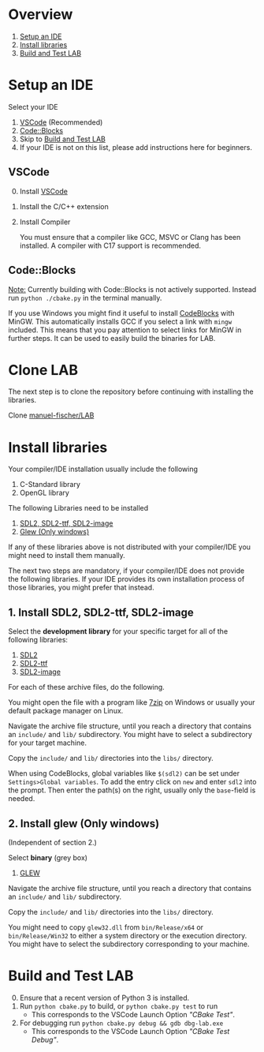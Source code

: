 # Overview
1. [Setup an IDE](#Setup-an-IDE)
2. [Install libraries](#Install-libraries)
2. [Build and Test LAB](#Build-and-Test-LAB)

# Setup an IDE
Select your IDE
1. [VSCode](#VSCode) (Recommended)
2. [Code::Blocks](#CodeBlocks)
3. Skip to [Build and Test LAB](#Build-and-Test-LAB)
4. If your IDE is not on this list, please add instructions here for beginners.

## VSCode
0. Install [VSCode](https://code.visualstudio.com/)
1. Install the C/C++ extension
2. Install Compiler

   You must ensure that a compiler like GCC, MSVC or Clang has been installed.
   A compiler with C17 support is recommended.

## Code::Blocks

<u>Note:</u> Currently building with Code::Blocks is not actively supported. Instead run `python ./cbake.py` in the terminal manually.

If you use Windows you might find it useful to install
[CodeBlocks](http://www.codeblocks.org/downloads/binaries) with MinGW. This
automatically installs GCC if you select a link with `mingw` included.
This means that you pay attention to select links for MinGW in further steps.
It can be used to easily build the binaries for LAB.

# Clone LAB
The next step is to clone the repository before continuing with installing the libraries.

Clone [manuel-fischer/LAB](https://github.com/manuel-fischer/LAB)

# Install libraries
Your compiler/IDE installation usually include the following

1. C-Standard library
2. OpenGL library

The following Libraries need to be installed
1. [SDL2, SDL2-ttf, SDL2-image](#SDL2-SDL2-ttf-SDL2-image)
2. [Glew (Only windows)](#glew-Only-windows)

If any of these libraries above is not distributed with your compiler/IDE you
might need to install them manually.

The next two steps are mandatory, if your compiler/IDE does not provide the
following libraries. If your IDE provides its own installation process of
those libraries, you might prefer that instead.

## 1. Install SDL2, SDL2-ttf, SDL2-image
Select the **development library** for your specific target for all of the
following libraries:

1. [SDL2](https://www.libsdl.org/download-2.0.php)
2. [SDL2-ttf](https://www.libsdl.org/projects/SDL_ttf/)
3. [SDL2-image](https://www.libsdl.org/tmp/SDL_image/)

For each of these archive files, do the following.

You might open the file with a program like [7zip](https://www.7-zip.org/) on
Windows or usually your default package manager on Linux.

Navigate the archive file structure, until you reach a directory
that contains an `include/` and `lib/` subdirectory. You might have to select
a subdirectory for your target machine.

Copy the `include/` and `lib/` directories into the `libs/` directory.

When using CodeBlocks, global variables like `$(sdl2)` can be set under
`Settings>Global variables`. To add the entry click on `new` and enter `sdl2`
into the prompt. Then enter the path(s) on the right, usually only the
`base`-field is needed.

## 2. Install glew (Only windows)
(Independent of section 2.)

Select **binary** (grey box)
1. [GLEW](http://glew.sourceforge.net)

Navigate the archive file structure, until you reach a directory
that contains an `include/` and `lib/` subdirectory.

Copy the `include/` and `lib/` directories into the `libs/` directory.

You might need to copy `glew32.dll` from `bin/Release/x64` or `bin/Release/Win32`
to either a system directory or the execution directory. You might have to
select the subdirectory corresponding to your machine.


# Build and Test LAB
0. Ensure that a recent version of Python 3 is installed.
1. Run `python cbake.py` to build, or `python cbake.py test` to run
   - This corresponds to the VSCode Launch Option *"CBake Test"*.
2. For debugging run `python cbake.py debug && gdb dbg-lab.exe`
   - This corresponds to the VSCode Launch Option *"CBake Test Debug"*.

